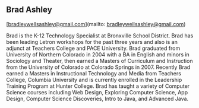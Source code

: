 ## Brad Ashley

[bradleywellsashley@gmail.com](mailto: bradleywellsashley@gmail.com)

Brad is the K-12 Technology Specialist at Bronxville School District. Brad has been leading Letron workshops for the past three years and also is an adjunct at Teachers College and PACE University.  Brad graduated from University of Northern Colorado in 2004 with a BA in English and minors in Sociology and Theater, then earned a Masters of Curriculum and Instruction from the University of Colorado at Colorado Springs in 2007.  Recently Brad earned a Masters in Instructional Technology and Media from Teachers College, Columbia University and is currently enrolled in the Leadership Training Program at Hunter College.  Brad has taught a variety of Computer Science courses including Web Design, Exploring Computer Science, App Design, Computer Science Discoveries, Intro to Java, and Advanced Java.
